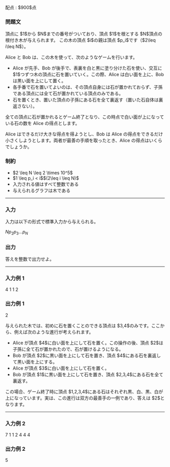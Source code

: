 
<div>

<span>

<span>

<p>
配点 : $900$点
</p>

<div>

<section>

### **問題文**

<p>
頂点に $1$から $N$までの番号がついており、頂点 $1$を根とする $N$頂点の根付き木が与えられます。
この木の頂点 $i$の親は頂点 $p_i$です（$2\leq i\leq N$）。
</p>

<p>
Alice と Bob は、この木を使って、次のようなゲームを行います。
</p>

<ul>

<li>
Alice が先手、Bob が後手で、表裏を白と黒に塗り分けた石を使い、交互に $1$つずつ木の頂点に石を置いていく。この際、Alice は白い面を上に、Bob は黒い面を上にして置く。
</li>

<li>
各手番で石を置いてよいのは、その頂点自身には石が置かれておらず、子孫である頂点には全て石が置かれている頂点のみである。
</li>

<li>
石を置くとき、置いた頂点の子孫にある石を全て裏返す（置いた石自体は裏返さない）。
</li>

</ul>

<p>
全ての頂点に石が置かれるとゲーム終了となり、この時点で白い面が上になっている石の数を Alice の得点とします。
</p>

<p>
Alice はできるだけ大きな得点を得ようとし、Bob は Alice の得点をできるだけ小さくしようとします。両者が最善の手順を取ったとき、Alice の得点はいくらでしょうか。
</p>

</section>

</div>

<div>

<section>

### **制約**

<ul>

<li>
$2 \leq N \leq 2 \times 10^5$
</li>

<li>
$1 \leq p_i < i$$(2\leq i \leq N)$
</li>

<li>
入力される値はすべて整数である
</li>

<li>
与えられるグラフは木である
</li>

</ul>

</section>

</div>

---

<div>

<div>

<section>

### **入力**

<p>
入力は以下の形式で標準入力から与えられる。
</p>

<div>

$N$$p_2$$p_3$$\ldots$$p_N$
</div>

</section>

</div>

<div>

<section>

### **出力**

<p>
答えを整数で出力せよ。
</p>

</section>

</div>

</div>

---

<div>

<section>

### **入力例 1**

<div>

4
1 1 2

</div>

</section>

</div>

<div>

<section>

### **出力例 1**

<div>

2

</div>

<p>
与えられた木では、初めに石を置くことのできる頂点は $3,4$のみです。ここから、例えば次のような進行が考えられます。
</p>

<ul>

<li>
Alice が頂点 $4$に白い面を上にして石を置く。この操作の後、頂点 $2$は子孫に全て石が置かれたので、石が置けるようになる。
</li>

<li>
Bob が頂点 $2$に黒い面を上にして石を置き、頂点 $4$にある石を裏返して黒い面を上にする。
</li>

<li>
Alice が頂点 $3$に白い面を上にして石を置く。
</li>

<li>
Bob が頂点 $1$に黒い面を上にして石を置き、頂点 $2,3,4$にある石を全て裏返す。
</li>

</ul>

<p>
この場合、ゲーム終了時に頂点 $1,2,3,4$にある石はそれぞれ黒、白、黒、白が上になっています。実は、この進行は双方の最善手の一例であり、答えは $2$となります。
</p>

</section>

</div>

---

<div>

<section>

### **入力例 2**

<div>

7
1 1 2 4 4 4

</div>

</section>

</div>

<div>

<section>

### **出力例 2**

<div>

5

</div>

</section>

</div>

</span>

</span>

</div>
